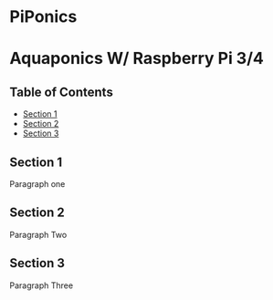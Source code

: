 # PiPonics
<!DOCTYPE html>
<html>
    <head>
        <h1>Aquaponics W/ Raspberry Pi 3/4</h1>
    </head>
    <body>
        <h2>Table of Contents</h2>
        <ul>
            <li><a href="#section1">Section 1</a></h2>
            <li><a href="#section2">Section 2</a></h2>
            <li><a href="#section3">Section 3</a></h2>
        </ul>
        <h2 id="Section1">Section 1</h2>
        <p>
            Paragraph one
        </p>
        <h2 id="Section2">Section 2</h2>
        <p>
           Paragraph Two
        </p>
        <h2 id="Section3">Section 3</h2>
        <p>
            Paragraph Three
        </p>
    </body>
</html>
